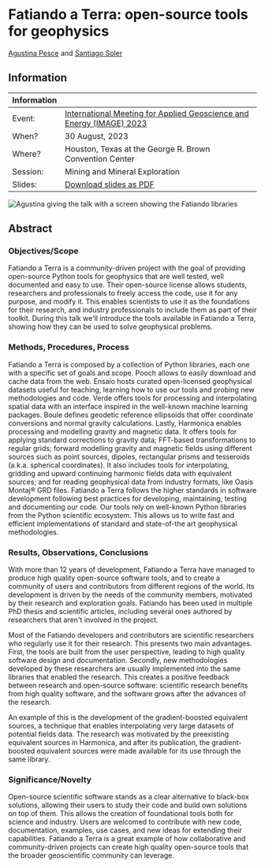 # Fatiando a Terra: open-source tools for geophysics

[Agustina Pesce](https://aguspesce.github.io) and
[Santiago Soler](https://www.santisoler.com)

## Information

| Information | |
|--|--|
| Event: | [International Meeting for Applied Geoscience and Energy (IMAGE) 2023](https://www.imageevent.org) |
| When? | 30 August, 2023 |
| Where? | Houston, Texas at the George R. Brown Convention Center |
| Session: | Mining and Mineral Exploration |
| Slides: | [Download slides as PDF](https://raw.githubusercontent.com/fatiando/2023-image/main/slides.pdf) |

![Agustina giving the talk with a screen showing the Fatiando
libraries](photo.jpg)

## Abstract

<!-- * Objectives/Scope: Please list the objectives and scope of the proposed paper. (maximum 100 words) -->
<!-- * Methods, Procedures, Process: Please briefly explain your overall approach, including your methods, -->
<!-- procedures, and process. (maximum 250 words) -->
<!-- * Results, Observations, Conclusions: Please describe the results, observations, and conclusions of the proposed -->
<!-- paper. (maximum 250 words) -->
<!-- * Significance/Novelty: Please explain how this presentation will present new or additive information that can -->
<!-- be of benefit to a practicing geoscientist. (maximum 100 words) -->


### Objectives/Scope

<!-- 600 characters -->

Fatiando a Terra is a community-driven project with the goal of providing
open-source Python tools for geophysics that are well tested, well documented
and easy to use.
Their open-source license allows students, researchers and professionals
to freely access the code, use it for any purpose, and modify it.
This enables scientists to use it as the foundations for their research, and
industry professionals to include them as part of their toolkit.
During this talk we'll introduce the tools available in Fatiando a Terra,
showing how they can be used to solve geophysical problems.


### Methods, Procedures, Process

<!-- 1500 characters -->

Fatiando a Terra is composed by a collection of Python libraries, each one with
a specific set of goals and scope.
Pooch allows to easily download and cache data from the web.
Ensaio hosts curated open-licensed geophysical datasets useful for teaching,
learning how to use our tools and probing new methodologies and code.
Verde offers tools for processing and interpolating spatial data with an
interface inspired in the well-known machine learning packages.
Boule defines geodetic reference ellipsoids that offer coordinate
conversions and normal gravity calculations.
Lastly, Harmonica enables processing and modelling gravity and magnetic
data.
It offers tools for applying standard corrections to gravity data; FFT-based
transformations to regular grids; forward modelling gravity and magnetic fields
using different sources such as point sources, dipoles, rectangular prisms and
tesseroids (a.k.a. spherical coordinates).
It also includes tools for interpolating, gridding and upward
continuing harmonic fields data with equivalent sources; and for reading
geophysical data from industry formats, like Oasis Montaj® GRD files.
Fatiando a Terra follows the higher standards in software development following
best practices for developing, maintaining, testing and documenting our code.
Our tools rely on well-known Python libraries from the Python scientific
ecosystem. This allows us to write fast and efficient implementations of
standard and state-of-the art geophysical methodologies.


### Results, Observations, Conclusions

<!-- 1500 characters -->

With more than 12 years of development, Fatiando a Terra have
managed to produce high quality open-source software tools, and to create
a community of users and contributors from different regions of the
world.
Its development is driven by the needs of the community members, motivated by
their research and exploration goals.
Fatiando has been used in multiple PhD thesis and scientific articles,
including several ones authored by researchers that aren't involved in the
project.

Most of the Fatiando developers and contributors are scientific researchers who
regularly use it for their research.
This presents two main advantages.
First, the tools are built from the user perspective, leading to high
quality software design and documentation.
Secondly, new methodologies developed by these researchers are usually
implemented into the same libraries that enabled the research.
This creates a positive feedback between research and open-source software:
scientific research benefits from high quality software, and the software grows
after the advances of the research.

An example of this is the development of the gradient-boosted equivalent
sources, a technique that enables interpolating very large datasets of
potential fields data.
The research was motivated by the preexisting equivalent sources in
Harmonica, and after its publication, the gradient-boosted equivalent sources
were made available for its use through the same library.


### Significance/Novelty

<!-- 600 characters -->

Open-source scientific software stands as a clear alternative to black-box
solutions, allowing their users to study their code and build own solutions on
top of them.
This allows the creation of foundational tools both for science and industry.
Users are welcomed to contribute with new code, documentation, examples, use
cases, and new ideas for extending their capabilities.
Fatiando a Terra is a great example of how collaborative and community-driven
projects can create high quality open-source tools that the broader
geoscientific community can leverage.
